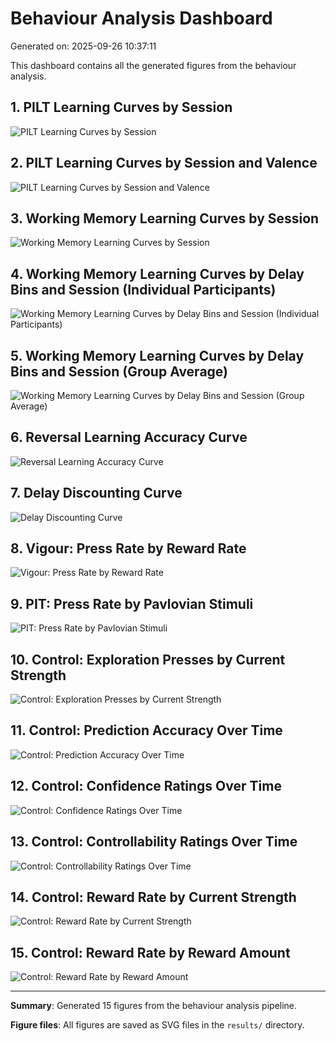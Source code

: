# Behaviour Analysis Dashboard

Generated on: 2025-09-26 10:37:11

This dashboard contains all the generated figures from the behaviour analysis.

## 1. PILT Learning Curves by Session

![PILT Learning Curves by Session](PILT_learning_curves_by_session.svg)

## 2. PILT Learning Curves by Session and Valence

![PILT Learning Curves by Session and Valence](PILT_learning_curves_by_session_and_valence.svg)

## 3. Working Memory Learning Curves by Session

![Working Memory Learning Curves by Session](WM_learning_curves_by_session.svg)

## 4. Working Memory Learning Curves by Delay Bins and Session (Individual Participants)

![Working Memory Learning Curves by Delay Bins and Session (Individual Participants)](WM_learning_curves_by_delay_bins_and_session_individuals.svg)

## 5. Working Memory Learning Curves by Delay Bins and Session (Group Average)

![Working Memory Learning Curves by Delay Bins and Session (Group Average)](WM_learning_curves_by_delay_bins_and_session_group.svg)

## 6. Reversal Learning Accuracy Curve

![Reversal Learning Accuracy Curve](reversal_accuracy_curve.svg)

## 7. Delay Discounting Curve

![Delay Discounting Curve](delay_discounting_curve.svg)

## 8. Vigour: Press Rate by Reward Rate

![Vigour: Press Rate by Reward Rate](vigour_press_rate_by_reward_rate.svg)

## 9. PIT: Press Rate by Pavlovian Stimuli

![PIT: Press Rate by Pavlovian Stimuli](PIT_press_rate_by_pavlovian_stimuli.svg)

## 10. Control: Exploration Presses by Current Strength

![Control: Exploration Presses by Current Strength](control_exploration_presses_by_current_strength.svg)

## 11. Control: Prediction Accuracy Over Time

![Control: Prediction Accuracy Over Time](control_prediction_accuracy_over_time.svg)

## 12. Control: Confidence Ratings Over Time

![Control: Confidence Ratings Over Time](control_confidence_ratings.svg)

## 13. Control: Controllability Ratings Over Time

![Control: Controllability Ratings Over Time](control_controllability_ratings.svg)

## 14. Control: Reward Rate by Current Strength

![Control: Reward Rate by Current Strength](control_reward_rate_by_current_strength.svg)

## 15. Control: Reward Rate by Reward Amount

![Control: Reward Rate by Reward Amount](control_reward_rate_by_reward_amount.svg)


---

**Summary**: Generated 15 figures from the behaviour analysis pipeline.

**Figure files**: All figures are saved as SVG files in the `results/` directory.
